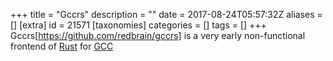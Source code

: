 +++
title = "Gccrs"
description = ""
date = 2017-08-24T05:57:32Z
aliases = []
[extra]
id = 21571
[taxonomies]
categories = []
tags = []
+++
Gccrs[https://github.com/redbrain/gccrs] is a very early non-functional frontend of [Rust](https://rosettacode.org/wiki/Rust) for [GCC](https://rosettacode.org/wiki/GCC)
